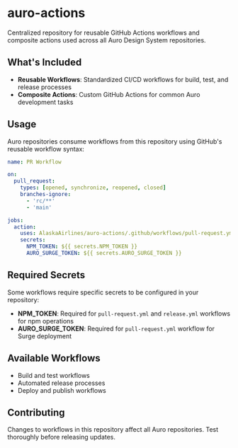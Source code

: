 # auro-actions

Centralized repository for reusable GitHub Actions workflows and composite actions used across all Auro Design System repositories.

## What's Included

- **Reusable Workflows**: Standardized CI/CD workflows for build, test, and release processes
- **Composite Actions**: Custom GitHub Actions for common Auro development tasks

## Usage

Auro repositories consume workflows from this repository using GitHub's reusable workflow syntax:

```yaml
name: PR Workflow

on:
  pull_request:
    types: [opened, synchronize, reopened, closed]
    branches-ignore:
      - 'rc/**'
      - 'main'

jobs:
  action:
    uses: AlaskaAirlines/auro-actions/.github/workflows/pull-request.yml@main
    secrets:
      NPM_TOKEN: ${{ secrets.NPM_TOKEN }}
      AURO_SURGE_TOKEN: ${{ secrets.AURO_SURGE_TOKEN }}
```

## Required Secrets

Some workflows require specific secrets to be configured in your repository:

- **NPM_TOKEN**: Required for `pull-request.yml` and `release.yml` workflows for npm operations
- **AURO_SURGE_TOKEN**: Required for `pull-request.yml` workflow for Surge deployment

## Available Workflows

- Build and test workflows
- Automated release processes
- Deploy and publish workflows

## Contributing

Changes to workflows in this repository affect all Auro repositories. Test thoroughly before releasing updates.
